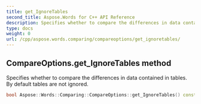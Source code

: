 ```yaml
---
title: get_IgnoreTables
second_title: Aspose.Words for C++ API Reference
description: Specifies whether to compare the differences in data contained in tables. By default tables are not ignored. 
type: docs
weight: 0
url: /cpp/aspose.words.comparing/compareoptions/get_ignoretables/
---
```

## CompareOptions.get_IgnoreTables method


Specifies whether to compare the differences in data contained in tables. By default tables are not ignored.

```cpp
bool Aspose::Words::Comparing::CompareOptions::get_IgnoreTables() const
```

